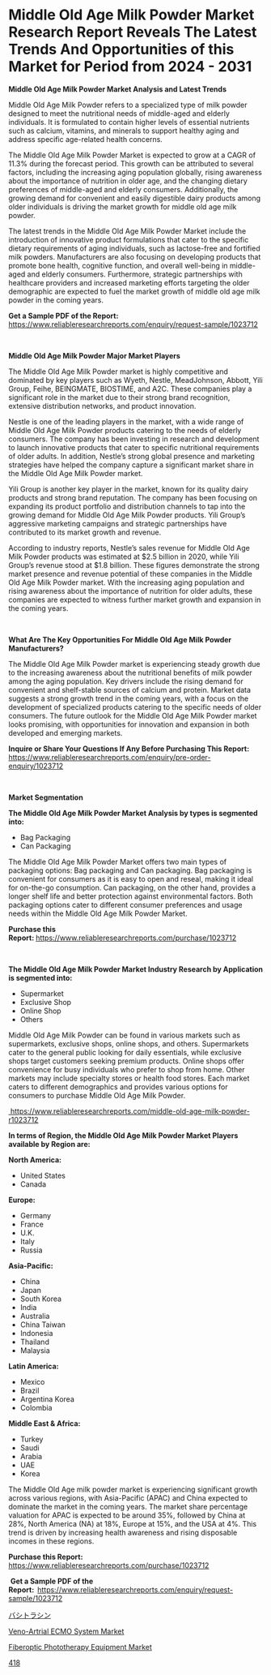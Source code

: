 <p><h1>Middle Old Age Milk Powder Market Research Report Reveals The Latest Trends And Opportunities of this Market for Period from 2024 - 2031</h1></p><p><strong>Middle Old Age Milk Powder Market Analysis and Latest Trends</strong></p>
<p><p>Middle Old Age Milk Powder refers to a specialized type of milk powder designed to meet the nutritional needs of middle-aged and elderly individuals. It is formulated to contain higher levels of essential nutrients such as calcium, vitamins, and minerals to support healthy aging and address specific age-related health concerns.</p><p>The Middle Old Age Milk Powder Market is expected to grow at a CAGR of 11.3% during the forecast period. This growth can be attributed to several factors, including the increasing aging population globally, rising awareness about the importance of nutrition in older age, and the changing dietary preferences of middle-aged and elderly consumers. Additionally, the growing demand for convenient and easily digestible dairy products among older individuals is driving the market growth for middle old age milk powder.</p><p>The latest trends in the Middle Old Age Milk Powder Market include the introduction of innovative product formulations that cater to the specific dietary requirements of aging individuals, such as lactose-free and fortified milk powders. Manufacturers are also focusing on developing products that promote bone health, cognitive function, and overall well-being in middle-aged and elderly consumers. Furthermore, strategic partnerships with healthcare providers and increased marketing efforts targeting the older demographic are expected to fuel the market growth of middle old age milk powder in the coming years.</p></p>
<p><strong>Get a Sample PDF of the Report:&nbsp;</strong> <a href="https://www.reliableresearchreports.com/enquiry/request-sample/1023712">https://www.reliableresearchreports.com/enquiry/request-sample/1023712</a></p>
<p>&nbsp;</p>
<p><strong>Middle Old Age Milk Powder Major Market Players</strong></p>
<p><p>The Middle Old Age Milk Powder market is highly competitive and dominated by key players such as Wyeth, Nestle, MeadJohnson, Abbott, Yili Group, Feihe, BEINGMATE, BIOSTIME, and A2C. These companies play a significant role in the market due to their strong brand recognition, extensive distribution networks, and product innovation.</p><p>Nestle is one of the leading players in the market, with a wide range of Middle Old Age Milk Powder products catering to the needs of elderly consumers. The company has been investing in research and development to launch innovative products that cater to specific nutritional requirements of older adults. In addition, Nestle’s strong global presence and marketing strategies have helped the company capture a significant market share in the Middle Old Age Milk Powder market.</p><p>Yili Group is another key player in the market, known for its quality dairy products and strong brand reputation. The company has been focusing on expanding its product portfolio and distribution channels to tap into the growing demand for Middle Old Age Milk Powder products. Yili Group’s aggressive marketing campaigns and strategic partnerships have contributed to its market growth and revenue.</p><p>According to industry reports, Nestle’s sales revenue for Middle Old Age Milk Powder products was estimated at $2.5 billion in 2020, while Yili Group’s revenue stood at $1.8 billion. These figures demonstrate the strong market presence and revenue potential of these companies in the Middle Old Age Milk Powder market. With the increasing aging population and rising awareness about the importance of nutrition for older adults, these companies are expected to witness further market growth and expansion in the coming years.</p></p>
<p>&nbsp;</p>
<p><strong>What Are The Key Opportunities For Middle Old Age Milk Powder Manufacturers?</strong></p>
<p><p>The Middle Old Age Milk Powder market is experiencing steady growth due to the increasing awareness about the nutritional benefits of milk powder among the aging population. Key drivers include the rising demand for convenient and shelf-stable sources of calcium and protein. Market data suggests a strong growth trend in the coming years, with a focus on the development of specialized products catering to the specific needs of older consumers. The future outlook for the Middle Old Age Milk Powder market looks promising, with opportunities for innovation and expansion in both developed and emerging markets.</p></p>
<p><strong>Inquire or Share Your Questions If Any Before Purchasing This Report:</strong> <a href="https://www.reliableresearchreports.com/enquiry/pre-order-enquiry/1023712">https://www.reliableresearchreports.com/enquiry/pre-order-enquiry/1023712</a></p>
<p>&nbsp;</p>
<p><strong>Market Segmentation</strong></p>
<p><strong>The Middle Old Age Milk Powder Market Analysis by types is segmented into:</strong></p>
<p><ul><li>Bag Packaging</li><li>Can Packaging</li></ul></p>
<p><p>The Middle Old Age Milk Powder Market offers two main types of packaging options: Bag packaging and Can packaging. Bag packaging is convenient for consumers as it is easy to open and reseal, making it ideal for on-the-go consumption. Can packaging, on the other hand, provides a longer shelf life and better protection against environmental factors. Both packaging options cater to different consumer preferences and usage needs within the Middle Old Age Milk Powder Market.</p></p>
<p><strong>Purchase this Report:&nbsp;</strong><a href="https://www.reliableresearchreports.com/purchase/1023712">https://www.reliableresearchreports.com/purchase/1023712</a></p>
<p>&nbsp;</p>
<p><strong>The Middle Old Age Milk Powder Market Industry Research by Application is segmented into:</strong></p>
<p><ul><li>Supermarket</li><li>Exclusive Shop</li><li>Online Shop</li><li>Others</li></ul></p>
<p><p>Middle Old Age Milk Powder can be found in various markets such as supermarkets, exclusive shops, online shops, and others. Supermarkets cater to the general public looking for daily essentials, while exclusive shops target customers seeking premium products. Online shops offer convenience for busy individuals who prefer to shop from home. Other markets may include specialty stores or health food stores. Each market caters to different demographics and provides various options for consumers to purchase Middle Old Age Milk Powder.</p></p>
<p><a href="https://www.reliableresearchreports.com/middle-old-age-milk-powder-r1023712">&nbsp;https://www.reliableresearchreports.com/middle-old-age-milk-powder-r1023712</a></p>
<p><strong>In terms of Region, the Middle Old Age Milk Powder Market Players available by Region are:</strong></p>
<p>
    <p> <strong> North America: </strong>
        <ul>
            <li>United States</li>
            <li>Canada</li>
        </ul>
        </p> 
    <p> <strong> Europe: </strong>
        <ul>
            <li>Germany</li>
            <li>France</li>
            <li>U.K.</li>
            <li>Italy</li>
            <li>Russia</li>
        </ul>
        </p> 
    <p> <strong> Asia-Pacific: </strong>
        <ul>
            <li>China</li>
            <li>Japan</li>
            <li>South Korea</li>
            <li>India</li>
            <li>Australia</li>
            <li>China Taiwan</li>
            <li>Indonesia</li>
            <li>Thailand</li>
            <li>Malaysia</li>
        </ul>
        </p> 
    <p> <strong> Latin America: </strong>
        <ul>
            <li>Mexico</li>
            <li>Brazil</li>
            <li>Argentina Korea</li>
            <li>Colombia</li>
        </ul>
        </p> 
    <p> <strong> Middle East & Africa: </strong>
        <ul>
            <li>Turkey</li>
            <li>Saudi</li>
            <li>Arabia</li>
            <li>UAE</li>
            <li>Korea</li>
        </ul>
    </p>
    </p>
<p><p>The Middle Old Age milk powder market is experiencing significant growth across various regions, with Asia-Pacific (APAC) and China expected to dominate the market in the coming years. The market share percentage valuation for APAC is expected to be around 35%, followed by China at 28%, North America (NA) at 18%, Europe at 15%, and the USA at 4%. This trend is driven by increasing health awareness and rising disposable incomes in these regions.</p></p>
<p><strong>Purchase this Report: </strong><a href="https://www.reliableresearchreports.com/purchase/1023712">https://www.reliableresearchreports.com/purchase/1023712</a></p>
<p>&nbsp;<strong>Get a Sample PDF of the Report:&nbsp;&nbsp;</strong><a href="https://www.reliableresearchreports.com/enquiry/request-sample/1023712">https://www.reliableresearchreports.com/enquiry/request-sample/1023712</a></p>
<p><strong></strong></p>
<p><p><a href="https://github.com/charm854/Market-Research-Report-List-2/blob/main/5601509176091.md">バシトラシン</a></p><p><a href="https://github.com/shahriarnajimjoy333/Market-Research-Report-List-1/blob/main/veno-artrial-ecmo-system-market.md">Veno-Artrial ECMO System Market</a></p><p><a href="https://github.com/emnqcawl19/Market-Research-Report-List-1/blob/main/fiberoptic-phototherapy-equipment-market.md">Fiberoptic Phototherapy Equipment Market</a></p><p><a href="https://github.com/MacyOrn/Market-Research-Report-List-1/blob/main/6942458176092.md">418</a></p></p>